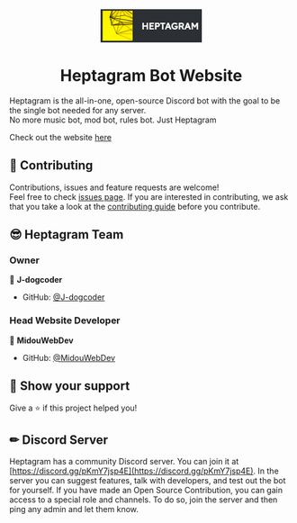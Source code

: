 <div align="center">
<img src="public/full-heptagram-logo.png" width="180px">
<h1>Heptagram Bot Website</h1>
</div>

Heptagram is the all-in-one, open-source Discord bot with the goal to be the single bot needed for any server.
<br/>
No more music bot, mod bot, rules bot. Just Heptagram

Check out the website [here](https://heptagram.jaspermayone.com/)

## 🤝 Contributing

Contributions, issues and feature requests are welcome!<br />Feel free to check [issues page](https://github.com/Heptagram-Bot-Project/website/issues). If you are interested in contributing, we ask that you take a look at the [contributing guide](https://github.com/Heptagram-Bot-Project/bot/blob/master/CONTRIBUTING.md) before you contribute.

## 😎 Heptagram Team

### Owner

👤 **J-dogcoder**

-   GitHub: [@J-dogcoder](https://github.com/J-dogcoder)

### Head Website Developer

👤 **MidouWebDev**

-   GitHub: [@MidouWebDev](https://github.com/MidouWebDev)

## 🙏 Show your support

Give a ⭐️ if this project helped you!

## ✏ Discord Server

Heptagram has a community Discord server. You can join it at [https://discord.gg/pKmY7jsp4E](https://discord.gg/pKmY7jsp4E). In the server you can suggest features, talk with developers, and test out the bot for yourself. If you have made an Open Source Contribution, you can gain access to a special role and channels. To do so, join the server and then ping any admin and let them know.

